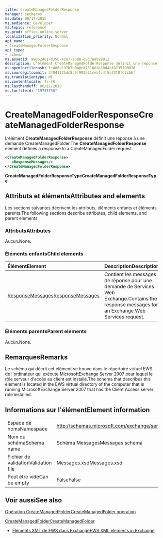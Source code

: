```yaml
---
title: CreateManagedFolderResponse
manager: sethgros
ms.date: 09/17/2015
ms.audience: Developer
ms.topic: reference
ms.prod: office-online-server
localization_priority: Normal
api_name:
- CreateManagedFolderResponse
api_type:
- schema
ms.assetid: 99062401-d356-4ce7-a5d0-c8c7aab99912
description: L’élément CreateManagedFolderResponse définit une réponse à une demande CreateManagedFolder.
ms.openlocfilehash: fc486a197b7b0a0ed7310dda88d4bf8735f99876
ms.sourcegitcommit: 34041125dc8c5f993b21cebfc4f8b72f0fd2cb6f
ms.translationtype: MT
ms.contentlocale: fr-FR
ms.lasthandoff: 06/11/2018
ms.locfileid: "19755736"
---
```

# <a name="createmanagedfolderresponse"></a><span data-ttu-id="eab85-103">CreateManagedFolderResponse</span><span class="sxs-lookup"><span data-stu-id="eab85-103">CreateManagedFolderResponse</span></span>

<span data-ttu-id="eab85-104">L’élément **CreateManagedFolderResponse** définit une réponse à une demande CreateManagedFolder.</span><span class="sxs-lookup"><span data-stu-id="eab85-104">The **CreateManagedFolderResponse** element defines a response to a CreateManagedFolder request.</span></span> 
  
```xml
<CreateManagedFolderResponse>
   <ResponseMessages/>
</CreateManagedFolderResponse>
```

 <span data-ttu-id="eab85-105">**CreateManagedFolderResponseType**</span><span class="sxs-lookup"><span data-stu-id="eab85-105">**CreateManagedFolderResponseType**</span></span>
## <a name="attributes-and-elements"></a><span data-ttu-id="eab85-106">Attributs et éléments</span><span class="sxs-lookup"><span data-stu-id="eab85-106">Attributes and elements</span></span>

<span data-ttu-id="eab85-107">Les sections suivantes décrivent les attributs, éléments enfants et éléments parents.</span><span class="sxs-lookup"><span data-stu-id="eab85-107">The following sections describe attributes, child elements, and parent elements.</span></span>
  
### <a name="attributes"></a><span data-ttu-id="eab85-108">Attributs</span><span class="sxs-lookup"><span data-stu-id="eab85-108">Attributes</span></span>

<span data-ttu-id="eab85-109">Aucun.</span><span class="sxs-lookup"><span data-stu-id="eab85-109">None.</span></span>
  
### <a name="child-elements"></a><span data-ttu-id="eab85-110">Éléments enfants</span><span class="sxs-lookup"><span data-stu-id="eab85-110">Child elements</span></span>

|<span data-ttu-id="eab85-111">**Élément**</span><span class="sxs-lookup"><span data-stu-id="eab85-111">**Element**</span></span>|<span data-ttu-id="eab85-112">**Description**</span><span class="sxs-lookup"><span data-stu-id="eab85-112">**Description**</span></span>|
|:-----|:-----|
|[<span data-ttu-id="eab85-113">ResponseMessages</span><span class="sxs-lookup"><span data-stu-id="eab85-113">ResponseMessages</span></span>](responsemessages.md) <br/> |<span data-ttu-id="eab85-114">Contient les messages de réponse pour une demande de Services Web Exchange.</span><span class="sxs-lookup"><span data-stu-id="eab85-114">Contains the response messages for an Exchange Web Services request.</span></span>  <br/> |
   
### <a name="parent-elements"></a><span data-ttu-id="eab85-115">Éléments parents</span><span class="sxs-lookup"><span data-stu-id="eab85-115">Parent elements</span></span>

<span data-ttu-id="eab85-116">Aucun.</span><span class="sxs-lookup"><span data-stu-id="eab85-116">None.</span></span>
  
## <a name="remarks"></a><span data-ttu-id="eab85-117">Remarques</span><span class="sxs-lookup"><span data-stu-id="eab85-117">Remarks</span></span>

<span data-ttu-id="eab85-118">Le schéma qui décrit cet élément se trouve dans le répertoire virtuel EWS de l'ordinateur qui exécute MicrosoftExchange Server 2007 pour lequel le rôle serveur d'accès au client est installé.</span><span class="sxs-lookup"><span data-stu-id="eab85-118">The schema that describes this element is located in the EWS virtual directory of the computer that is running MicrosoftExchange Server 2007 that has the Client Access server role installed.</span></span>
  
## <a name="element-information"></a><span data-ttu-id="eab85-119">Informations sur l'élément</span><span class="sxs-lookup"><span data-stu-id="eab85-119">Element information</span></span>

|||
|:-----|:-----|
|<span data-ttu-id="eab85-120">Espace de noms</span><span class="sxs-lookup"><span data-stu-id="eab85-120">Namespace</span></span>  <br/> |http://schemas.microsoft.com/exchange/services/2006/messages  <br/> |
|<span data-ttu-id="eab85-121">Nom du schéma</span><span class="sxs-lookup"><span data-stu-id="eab85-121">Schema name</span></span>  <br/> |<span data-ttu-id="eab85-122">Schéma Messages</span><span class="sxs-lookup"><span data-stu-id="eab85-122">Messages schema</span></span>  <br/> |
|<span data-ttu-id="eab85-123">Fichier de validation</span><span class="sxs-lookup"><span data-stu-id="eab85-123">Validation file</span></span>  <br/> |<span data-ttu-id="eab85-124">Messages.xsd</span><span class="sxs-lookup"><span data-stu-id="eab85-124">Messages.xsd</span></span>  <br/> |
|<span data-ttu-id="eab85-125">Peut être vide</span><span class="sxs-lookup"><span data-stu-id="eab85-125">Can be empty</span></span>  <br/> |<span data-ttu-id="eab85-126">False</span><span class="sxs-lookup"><span data-stu-id="eab85-126">False</span></span>  <br/> |
   
## <a name="see-also"></a><span data-ttu-id="eab85-127">Voir aussi</span><span class="sxs-lookup"><span data-stu-id="eab85-127">See also</span></span>



[<span data-ttu-id="eab85-128">Opération CreateManagedFolder</span><span class="sxs-lookup"><span data-stu-id="eab85-128">CreateManagedFolder operation</span></span>](createmanagedfolder-operation.md)
  
[<span data-ttu-id="eab85-129">CreateManagedFolder</span><span class="sxs-lookup"><span data-stu-id="eab85-129">CreateManagedFolder</span></span>](createmanagedfolder.md)


- [<span data-ttu-id="eab85-130">Éléments XML de EWS dans Exchange</span><span class="sxs-lookup"><span data-stu-id="eab85-130">EWS XML elements in Exchange</span></span>](ews-xml-elements-in-exchange.md)

